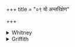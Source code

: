 +++
title = "०९ यो अन्तरिक्षेण"

+++

<details><summary>Whitney</summary>

### Translation
9. Whichever flies through the atmosphere, and whichever creeps across  
the sky; whichever thinks the earth a refuge (*nāthá*)—that *piśācá* do  
thou show forth.

### Notes
Ppp. has for **b** *bhomīś co ’pasarpati*, and in **c** *divam* for  
*bhūmim;* and its **d** is *tvaṁ piśācaṁ dṛśe kuru*. The comm. (with a  
couple of SPP's mss.) has *adhi-* instead of *ati-* in **b**; he glosses  
*nātham* with *svāminam*. The verse is not *bhurij* if we combine *yò  
‘ntár-* in **a**. ⌊Correct the misprinted verse-number.⌋  
  
Here, at the end of the fourth *anuvāka*, with 5 hymns and 42 verses,  
the old Anukr. says *atha kuryād dvādaśa*.  
  
Here ends also the seventh *prapāṭhaka*.
</details>

<details><summary>Griffith</summary>

Make that Pisacha visible, the fiend who flies in middle air, The fiend who glides across the sky, and him who deems the earth his help.
</details>
